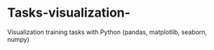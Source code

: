 # Tasks-visualization-
Visualization training tasks with Python (pandas, matplotlib, seaborn, numpy)
